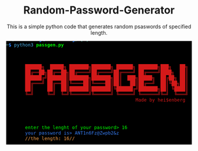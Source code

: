 <div align='center'>
<h1>Random-Password-Generator</h1> 
<p>This is a simple python code that generates random psaswords of specified length.</p>
<img src="https://github.com/L101111/Random-Password-Generator/blob/main/screen.png" width="550px" />
</div>
